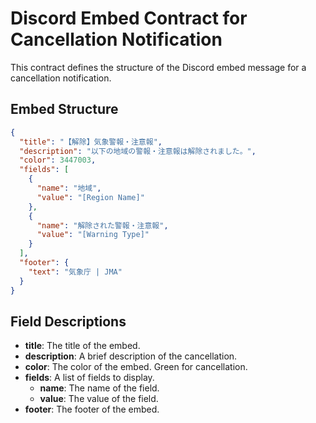 # Discord Embed Contract for Cancellation Notification

This contract defines the structure of the Discord embed message for a cancellation notification.

## Embed Structure

```json
{
  "title": "【解除】気象警報・注意報",
  "description": "以下の地域の警報・注意報は解除されました。",
  "color": 3447003,
  "fields": [
    {
      "name": "地域",
      "value": "[Region Name]"
    },
    {
      "name": "解除された警報・注意報",
      "value": "[Warning Type]"
    }
  ],
  "footer": {
    "text": "気象庁 | JMA"
  }
}
```

## Field Descriptions

*   **title**: The title of the embed.
*   **description**: A brief description of the cancellation.
*   **color**: The color of the embed. Green for cancellation.
*   **fields**: A list of fields to display.
    *   **name**: The name of the field.
    *   **value**: The value of the field.
*   **footer**: The footer of the embed.

